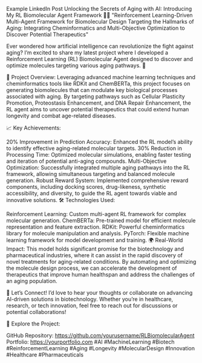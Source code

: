 Example LinkedIn Post
Unlocking the Secrets of Aging with AI: Introducing My RL Biomolecular Agent Framework 🧬🤖
"Reinforcement Learning-Driven Multi-Agent Framework for Biomolecular Design Targeting the Hallmarks of Aging: Integrating Cheminformatics and Multi-Objective Optimization to Discover Potential Therapeutics"

Ever wondered how artificial intelligence can revolutionize the fight against aging? I’m excited to share my latest project where I developed a Reinforcement Learning (RL) Biomolecular Agent designed to discover and optimize molecules targeting various aging pathways. 🌟

🔬 Project Overview: Leveraging advanced machine learning techniques and cheminformatics tools like RDKit and ChemBERTa, this project focuses on generating biomolecules that can modulate key biological processes associated with aging. By targeting pathways such as Cellular Plasticity Promotion, Proteostasis Enhancement, and DNA Repair Enhancement, the RL agent aims to uncover potential therapeutics that could extend human longevity and combat age-related diseases.

📈 Key Achievements:

20% Improvement in Prediction Accuracy: Enhanced the RL model’s ability to identify effective aging-related molecular targets.
30% Reduction in Processing Time: Optimized molecular simulations, enabling faster testing and iteration of potential anti-aging compounds.
Multi-Objective Optimization: Successfully integrated multiple aging pathways into the RL framework, allowing simultaneous targeting and balanced molecule generation.
Robust Reward System: Implemented comprehensive reward components, including docking scores, drug-likeness, synthetic accessibility, and diversity, to guide the RL agent towards viable and innovative solutions.
🛠️ Technologies Used:

Reinforcement Learning: Custom multi-agent RL framework for complex molecular generation.
ChemBERTa: Pre-trained model for efficient molecule representation and feature extraction.
RDKit: Powerful cheminformatics library for molecule manipulation and analysis.
PyTorch: Flexible machine learning framework for model development and training.
🌍 Real-World Impact: This model holds significant promise for the biotechnology and pharmaceutical industries, where it can assist in the rapid discovery of novel treatments for aging-related conditions. By automating and optimizing the molecule design process, we can accelerate the development of therapeutics that improve human healthspan and address the challenges of an aging population.

🤝 Let’s Connect! I’d love to hear your thoughts or collaborate on advancing AI-driven solutions in biotechnology. Whether you’re in healthcare, research, or tech innovation, feel free to reach out for discussions or potential collaborations!

🔗 Explore the Project:

GitHub Repository: https://github.com/yourusername/RLBiomolecularAgent
Portfolio: https://yourportfolio.com
#AI #MachineLearning #Biotech #ReinforcementLearning #Aging #Longevity #MolecularDesign #Innovation #Healthcare #Pharmaceuticals
